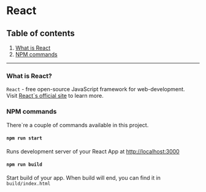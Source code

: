 # React

## Table of contents
1. [What is React](https://github.com/XenoPOMP/cra-template-typescript/tree/master/.ct/docs/react#what-is-react)
2. [NPM commands](https://github.com/XenoPOMP/cra-template-typescript/tree/master/.ct/docs/react#npm-commands)
<hr/>

### What is React?
``React`` - free open-source JavaScript framework for web-development. \
Visit [React`s official site](https://reactjs.org) to learn more.

### NPM commands
There`re a couple of commands available in this project.

#### ``npm run start``
Runs development server of your React App at [http://localhost:3000](http://localhost:3000)

#### ``npm run build``
Start build of your app. When build will end, you can find it in ``build/index.html``
